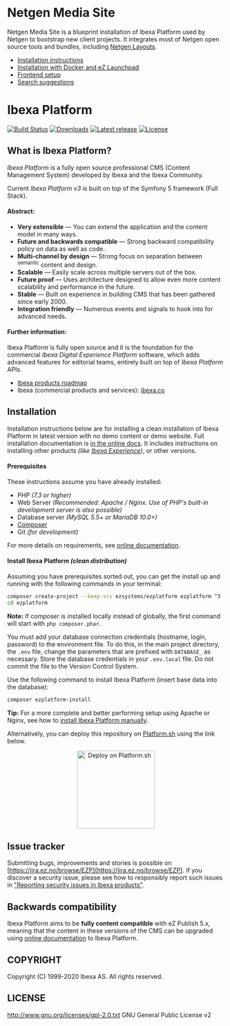 # Netgen Media Site

Netgen Media Site is a blueprint installation of Ibexa Platform used by Netgen to bootstrap new client projects.
It integrates most of Netgen open source tools and bundles, including [Netgen Layouts](https://github.com/netgen-layouts).

* [Installation instructions](/doc/netgen/INSTALL.md)
* [Installation with Docker and eZ Launchpad](/doc/netgen/LAUNCHPAD.md)
* [Frontend setup](/doc/netgen/FRONTEND.md)
* [Search suggestions](/doc/netgen/SEARCH_SUGGESTIONS.md)

# Ibexa Platform

[![Build Status](https://img.shields.io/travis/ezsystems/ezplatform.svg?style=flat-square)](https://travis-ci.org/ezsystems/ezplatform)
[![Downloads](https://img.shields.io/packagist/dt/ezsystems/ezplatform.svg?style=flat-square)](https://packagist.org/packages/ezsystems/ezplatform)
[![Latest release](https://img.shields.io/github/release/ezsystems/ezplatform.svg?style=flat-square)](https://github.com/ezsystems/ezplatform/releases)
[![License](https://img.shields.io/packagist/l/ezsystems/ezplatform.svg?style=flat-square)](LICENSE)

## What is Ibexa Platform?
*Ibexa Platform* is a fully open source professional CMS (Content Management System) developed by Ibexa and the Ibexa Community.

Current *Ibexa Platform v3* is built on top of the Symfony 5 framework (Full Stack).

#### Abstract:

- **Very extensible** — You can extend the application and the content model in many ways.
- **Future and backwards compatible** — Strong backward compatibility policy on data as well as code.
- **Multi-channel by design** — Strong focus on separation between <sup>semantic</sup> content and design.
- **Scalable** — Easily scale across multiple servers out of the box.
- **Future proof** — Uses architecture designed to allow even more content scalability and performance in the future.
- **Stable** — Built on experience in building CMS that has been gathered since early 2000.
- **Integration friendly** — Numerous events and signals to hook into for advanced needs.

#### Further information:

Ibexa Platform is fully open source and it is the foundation for the commercial *Ibexa Digital Experience Platform* software, which adds advanced features for editorial teams, entirely built on top of *Ibexa Platform* APIs.

- [Ibexa products roadmap](https://portal.productboard.com/ibexa/1-ibexa-dxp)
- Ibexa (commercial products and services): [ibexa.co](https://ibexa.co/)


## Installation

Installation instructions below are for installing a clean installation of Ibexa Platform in latest version with _no_ demo content or demo website.
Full installation documentation is [in the online docs](https://doc.ibexa.co/en/latest/getting_started/install_ez_platform/).
It includes instructions on installing other products _(like [Ibexa Experience](https://github.com/ezsystems/ezplatform-ee))_, or other versions.

#### Prerequisites

These instructions assume you have already installed:

- PHP _(7.3 or higher)_
- Web Server _(Recommended: Apache / Nginx. Use of PHP's built-in development server is also possible)_
- Database server _(MySQL 5.5+ or MariaDB 10.0+)_
- [Composer](https://doc.ibexa.co/en/latest/getting_started/install_ez_platform/#get-composer)
- Git _(for development)_

For more details on requirements, see [online documentation](https://doc.ibexa.co/en/latest/getting_started/requirements/).


#### Install Ibexa Platform _(clean distribution)_

Assuming you have prerequisites sorted out, you can get the install up and running with the following commands in your terminal:

``` bash
composer create-project --keep-vcs ezsystems/ezplatform ezplatform ^3
cd ezplatform
```

**Note:** If composer is installed locally instead of globally, the first command will start with `php composer.phar`.

You must add your database connection credentials (hostname, login, password) to the environment file.
To do this, in the main project directory, the `.env` file, change the parameters that are prefixed with `DATABASE_` as necessary.
Store the database credentials in your `.env.local` file. Do not commit the file to the Version Control System.

Use the following command to install Ibexa Platform (insert base data into the database):

```bash
composer ezplatform-install
```

**Tip:** For a more complete and better performing setup using Apache or Nginx, see how to [install Ibexa Platform manually](https://doc.ibexa.co/en/latest/getting_started/install_ez_platform/).

Alternatively, you can deploy this repository on [Platform.sh](https://platform.sh/) using the link below.

<p align="center">
<a href="https://console.platform.sh/projects/create-project?template=https://github.com/netgen/media-site.git&utm_content=netgen_media_site&utm_source=github&utm_medium=button&utm_campaign=deploy_on_platform">
    <img src="https://platform.sh/images/deploy/lg-blue.svg" alt="Deploy on Platform.sh" width="180px" />
</a>
</p>


## Issue tracker
Submitting bugs, improvements and stories is possible on [https://jira.ez.no/browse/EZP](https://jira.ez.no/browse/EZP).
If you discover a security issue, please see how to responsibly report such issues in ["Reporting security issues in Ibexa products"](https://doc.ibexa.co/en/latest/guide/reporting_issues/#reporting-security-issues-in-ez-systems-products).

## Backwards compatibility
Ibexa Platform aims to be **fully content compatible** with eZ Publish 5.x, meaning that the content in these versions of the CMS can be upgraded using
[online documentation](https://doc.ezplatform.com/en/latest/migrating/migrating_from_ez_publish_platform/) to Ibexa Platform.


## COPYRIGHT
Copyright (C) 1999-2020 Ibexa AS. All rights reserved.

## LICENSE
http://www.gnu.org/licenses/gpl-2.0.txt GNU General Public License v2
